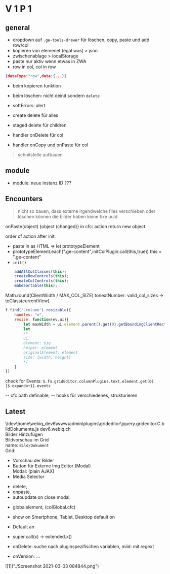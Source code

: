 # V 1 P 1
## general
+ dropdown auf `.ge-tools-drawer` für löschen, copy, paste und add row/col 
+ kopieren von elemenet (egal was) > json
+ zwischenablage > localStorage
+ paste nur aktiv wenn etwas in ZWA
+ row in col, col in row
```json
{dataType:"row",data:{...}}
```
+ beim kopieren funktion
- beim löschen: nicht deinit sondern `delete`

+ softErrors: alert

+ create delete für alles  
+ staged delete für children  
+ handler onDelete für col 
- handler onCopy und onPaste für col

> schnitstelle aufbauen  

## module
- module: neue instanz ID ???

## Encounters
> nicht so bauen, dass externe irgendwelche files verschieben oder löschen können
die bilder haben keine fixe uuid

onPaste(object) {object (changed)} in cfc: action return new object


order of action after init:
- paste in as HTML => let prototypeElement
- prototypeElement.each(".ge-content",initColPlugin.call(this,true))
this = ".ge-content"
- `init()`
```javascript
    addAllColClasses(this);
    createRowControls(this);
    createColControls(this);
    makeSortable(this);
```
Math.round(ClientWidth / MAX_COL_SIZE) 
tonextNumber: valid_col_sizes -> toClass(currentView)
```javascript
f.find('.column').resizable({
    handles: "e",
    resize: function(ev,ui){
        let maxWidth = ui.element.parent().get(0).getBoundingClientRect().width;
        let 
        /*
        ui:
        element: $jq
        helper: element
        originalElement: element
        size: {width, height}
        */
    }
})
```
check for Events: 
`$.fn.gridEditor.columnPlugins.text.element.get(0)[$.expando+1].events`  

-- cfc path definable,
-- hooks für verschiedenes,
strukturieren

## Latest
\\\\dev\\home\\webiq_dev6\\www\\admin\\plugins\\grideditor\\jquery.grideditor.C.bildDokumente.js
dev6.webiq.ch  
Bilder Hinzufügen  
Bildvorschau im Grid  
name: `Bild/Dokument`  
Grid:  
- Vorschau der Bilder  
- Button für Externe Img Editor (Modal)  
Modal: (plain AJAX)  
- Media Selector  

+ delete,
+ onpaste,
+ autoupdate on close modal,
* globalelement, (colGlobal.cfc)


- show on Smartphone, Tablet, Desktop default on
- Default an
- super.call(x) -> extended.x()

- onDelete: suche nach pluginspezifischen variablen, miid: mit regext
- onVersion: ...

![1]("./Screenshot 2021-03-03 084844.png")


